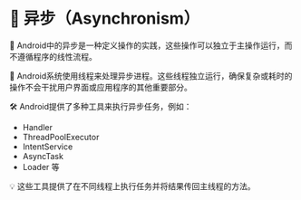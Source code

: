 # 🔄 异步（Asynchronism）

🔹 Android中的异步是一种定义操作的实践，这些操作可以独立于主操作运行，而不遵循程序的线性流程。

🧵 Android系统使用线程来处理异步进程。这些线程独立运行，确保复杂或耗时的操作不会干扰用户界面或应用程序的其他重要部分。

🛠️ Android提供了多种工具来执行异步任务，例如：
- Handler
- ThreadPoolExecutor
- IntentService
- AsyncTask
- Loader 等

💡 这些工具提供了在不同线程上执行任务并将结果传回主线程的方法。